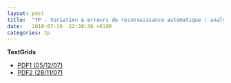 ```yaml
---
layout: post
title:  "TP - Variation & erreurs de reconnaissance automatique : analyse phonétique"
date:   2018-07-10  22:38:36 +0100
categories: tp
---
```



**TextGrids**

- [PDF1 (05/12/07)](https://bigdataspeech.github.io/TP/fichiers/05_12_07_nb1_1_3103.83_3.3_empty.png)
- [PDF2 (28/11/07)](https://bigdataspeech.github.io/TP/fichiers/28_11_07_nb1_1_3589.19_4.3_empty.png)


